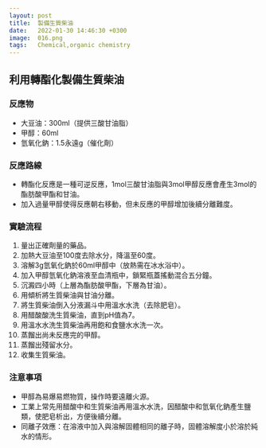 ```yaml
---
layout: post
title:  製備生質柴油
date:   2022-01-30 14:46:30 +0300
image:  016.png
tags:   Chemical,organic chemistry
---
```

## 利用轉酯化製備生質柴油

### 反應物
- 大豆油：300ml（提供三酸甘油脂）
- 甲醇：60ml
- 氫氧化鈉：1.5永遠g（催化劑）

### 反應路線
- 轉酯化反應是一種可逆反應，1mol三酸甘油脂與3mol甲醇反應會產生3mol的酯肪酸甲酯和甘油。
- 加入過量甲醇使得反應朝右移動，但未反應的甲醇增加後續分離難度。

### 實驗流程
1. 量出正確劑量的藥品。
2. 加熱大豆油至100度去除水分，降溫至60度。
3. 溶解3g氫氧化鈉於60ml甲醇中（放熱需在冰水浴中）。
4. 加入甲醇氫氧化鈉溶液至血清瓶中，鎖緊瓶蓋搖動混合五分鐘。
5. 沉澱四小時（上層為酯肪酸甲酯，下層為甘油）。
6. 用傾析將生質柴油與甘油分離。
7. 將生質柴油倒入分液漏斗中用溫水水洗（去除肥皂）。
8. 用醋酸酸洗生質柴油，直到pH值為7。
9. 用溫水水洗生質柴油再用飽和食鹽水水洗一次。
10. 蒸餾出尚未反應完的甲醇。
11. 蒸餾出殘留水分。
12. 收集生質柴油。

### 注意事項
- 甲醇為易爆易燃物質，操作時要遠離火源。
- 工業上常先用醋酸中和生質柴油再用溫水水洗，因醋酸中和氫氧化鈉產生鹽類，使肥皂析出，方便後續分離。
- 同離子效應：在溶液中加入與溶解固體相同的離子時，固體溶解度小於溶於純水的情形。
